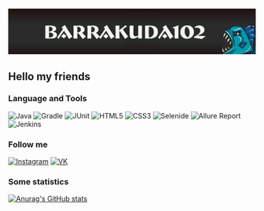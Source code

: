 ![Header](https://github.com/BaRRakuda102/BaRRakuda102/blob/main/assets/header.png)

## Hello my friends

### Language and Tools
![Java](https://img.shields.io/badge/Java-2F4F4F?style=for-the-badge&logo=Java&logoColor=FF0000)
![Gradle](https://img.shields.io/badge/Gradle-2F4F4F?style=for-the-badge&logo=Gradle&logoColor=008000)
![JUnit](https://img.shields.io/badge/JUnit-2F4F4F?style=for-the-badge&logo=JUnit5)
![HTML5](https://img.shields.io/badge/HTML5-2F4F4F?style=for-the-badge&logo=HTML5)
![CSS3](https://img.shields.io/badge/CSS-2F4F4F?style=for-the-badge&logo=CSS3)
![Selenide](https://img.shields.io/badge/Selenide-2F4F4F?style=for-the-badge&logo=Selenide)
![Allure Report](https://img.shields.io/badge/Allure_Report-2F4F4F?style=for-the-badge&logo=Allure_Report)
![Jenkins](https://img.shields.io/badge/Jenkins-2F4F4F?style=for-the-badge&logo=Jenkins&logoColor=D3D3D3)

### Follow me
[![Instagram](https://img.shields.io/badge/Instagram-2F4F4F?style=for-the-badge&logo=Instagram)](https://instagram.com/salazar_del_mar?igshid=YmMyMTA2M2Y)
[![VK](https://img.shields.io/badge/VK-2F4F4F?style=for-the-badge&logo=VK)](https://vk.com/barrakuda102)

### Some statistics
[![Anurag's GitHub stats](https://github-readme-stats.vercel.app/api?username=BaRRakuda102&show_icons=true)](https://github.com/anuraghazra/github-readme-stats)